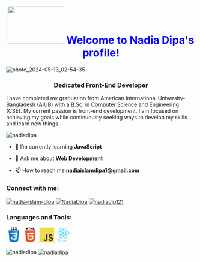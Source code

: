 <h1 align="center" style="color:blue;">
   <img height="100px" width="150px" src="https://i.pinimg.com/originals/50/38/f6/5038f6672f089f3a50c4f075feddfc42.gif">
  Welcome to Nadia Dipa's profile!
 </h1>

![photo_2024-05-13_02-54-35](https://github.com/NadiaDipa/NadiaDipa/assets/40013245/46ba7840-bb4c-474a-8f4a-572195bdbd63)
<h3 align="center">Dedicated Front-End Developer</h3>

I have completed my graduation from American International University-Bangladesh (AIUB) with a B.Sc. in Computer Science and Engineering (CSE). My current passion is front-end development. I am focused on achieving my goals while continuously seeking ways to develop my skills and learn new things.


<p align="left"> <img src="https://komarev.com/ghpvc/?username=nadiadipa&label=Profile%20views&color=0e75b6&style=flat" alt="nadiadipa" /> </p>

- 🌱 I’m currently learning **JavaScript**

- 💬 Ask me about **Web Development**

- 📫 How to reach me **nadiaislamdipa1@gmail.com**

<h3 align="left">Connect with me:</h3>
<p align="left">
<a href="https://linkedin.com/in/nadia-islam-dipa" target="blank"><img align="center" src="https://raw.githubusercontent.com/rahuldkjain/github-profile-readme-generator/master/src/images/icons/Social/linked-in-alt.svg" alt="nadia-islam-dipa" height="30" width="40" /></a>
<a href="https://github.com/NadiaDipa" target="blank"><img align="center" src="https://raw.githubusercontent.com/rahuldkjain/github-profile-readme-generator/master/src/images/icons/Social/github-alt.svg" alt="NadiaDipa" height="30" width="40" /></a>
<a href="https://fb.com/nadiadip121" target="blank"><img align="center" src="https://raw.githubusercontent.com/rahuldkjain/github-profile-readme-generator/master/src/images/icons/Social/facebook.svg" alt="nadiadip121" height="30" width="40" /></a>
</p>

<h3 align="left">Languages and Tools:</h3>
<p align="left"> <a href="https://www.w3schools.com/css/" target="_blank" rel="noreferrer"> <img src="https://raw.githubusercontent.com/devicons/devicon/master/icons/css3/css3-original-wordmark.svg" alt="css3" width="40" height="40"/> </a> <a href="https://www.w3.org/html/" target="_blank" rel="noreferrer"> <img src="https://raw.githubusercontent.com/devicons/devicon/master/icons/html5/html5-original-wordmark.svg" alt="html5" width="40" height="40"/> </a> <a href="https://developer.mozilla.org/en-US/docs/Web/JavaScript" target="_blank" rel="noreferrer"> <img src="https://raw.githubusercontent.com/devicons/devicon/master/icons/javascript/javascript-original.svg" alt="javascript" width="40" height="40"/> </a> <a href="https://reactjs.org/" target="_blank" rel="noreferrer"> <img src="https://raw.githubusercontent.com/devicons/devicon/master/icons/react/react-original-wordmark.svg" alt="react" width="40" height="40"/> </a> </p>

<p><img align="left" src="https://github-readme-stats.vercel.app/api/top-langs?username=nadiadipa&show_icons=true&locale=en&layout=compact" alt="nadiadipa" /></p>

<p>&nbsp;<img align="center" src="https://github-readme-stats.vercel.app/api?username=nadiadipa&show_icons=true&locale=en" alt="nadiadipa" /></p>
